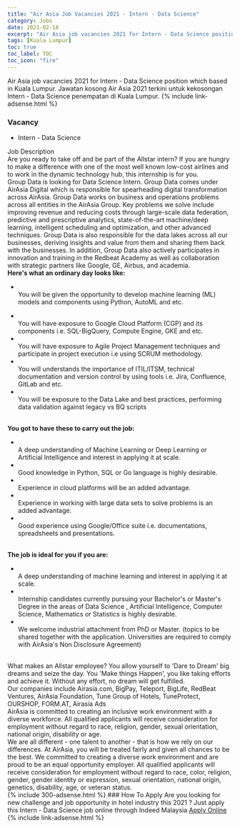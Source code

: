 ```yaml
---
title: "Air Asia Job Vacancies 2021 - Intern - Data Science" 
category: Jobs 
date: 2021-02-18 
excerpt: "Air Asia job vacancies 2021 for Intern - Data Science position which based in Kuala Lumpur. Jawatan kosong Air Asia 2021 terkini untuk kekosongan Intern - Data Science penempatan di Kuala Lumpur" 
tags: [Kuala Lumpur] 
toc: true 
toc_label: TOC 
toc_icon: "fire" 
--- 
```


Air Asia job vacancies 2021 for Intern - Data Science position which based in Kuala Lumpur. Jawatan kosong Air Asia 2021 terkini untuk kekosongan Intern - Data Science penempatan di Kuala Lumpur. 
{% include link-adsense.html %} 
### Vacancy 
- Intern - Data Science 
<div><div>Job Description<br>
Are you ready to take off and be part of the Allstar intern? If you are hungry to make a difference with one of the most well known low-cost airlines and to work in the dynamic technology hub, this internship is for you.<br>
Group Data is looking for Data Science Intern. Group Data comes under AirAsia Digital which is responsible for spearheading digital transformation across AirAsia. Group Data works on business and operations problems across all entities in the AirAsia Group. Key problems we solve include improving revenue and reducing costs through large-scale data federation, predictive and prescriptive analytics, state-of-the-art machine/deep learning, intelligent scheduling and optimization, and other advanced techniques. Group Data is also responsible for the data lakes across all our businesses, deriving insights and value from them and sharing them back with the businesses. In addition, Group Data also actively participates in innovation and training in the Redbeat Academy as well as collaboration with strategic partners like Google, GE, Airbus, and academia.<br>
<b>Here's what an ordinary day looks like:</b><ul><li><br>
You will be given the opportunity to develop machine learning (ML) models and components using Python, AutoML and etc.</li></ul><ul><li><br>
You will have exposure to Google Cloud Platform (CGP) and its components i.e. SQL-BigQuery, Compute Engine, GKE and etc.</li><li><br>
You will have exposure to Agile Project Management techniques and participate in project execution i.e using SCRUM methodology.</li><li><br>
You will understands the importance of ITIL/ITSM, technical documentation and version control by using tools i.e. Jira, Confluence, GitLab and etc.</li><li><br>
You will be exposure to the Data Lake and best practices, performing data validation against legacy vs BQ scripts</li></ul><br>
<b>
You got to have these to carry out the job:</b><ul><li><br>
A deep understanding of Machine Learning or Deep Learning or Artificial Intelligence and interest in applying it at scale.</li><li><br>
Good knowledge in Python, SQL or Go language is highly desirable.</li><li><br>
Experience in cloud platforms will be an added advantage.</li><li><br>
Experience in working with large data sets to solve problems is an added advantage.</li><li><br>
Good experience using Google/Office suite i.e. documentations, spreadsheets and presentations.</li></ul><br>
<b>
The job is ideal for you if you are:</b><ul><li><br>
A deep understanding of machine learning and interest in applying it at scale.</li><li><br>
Internship candidates currently pursuing your Bachelor's or Master's Degree in the areas of Data Science , Artificial Intelligence, Computer Science, Mathematics or Statistics is highly desirable.</li><li><br>
We welcome industrial attachment from PhD or Master. (topics to be shared together with the application. Universities are required to comply with AirAsia's Non Disclosure Agreement)</li></ul><br>
What makes an Allstar employee? You allow yourself to 'Dare to Dream' big dreams and seize the day. You 'Make things Happen', you like taking efforts and achieve it. Without any effort, no dream will get fulfilled.<br>
Our companies include Airasia.com, BigPay, Teleport, BigLife, RedBeat Ventures, AirAsia Foundation, Tune Group of Hotels, TuneProtect, OURSHOP, FORM.AT, Airasia Ads<br>
AirAsia is committed to creating an inclusive work environment with a diverse workforce. All qualified applicants will receive consideration for employment without regard to race, religion, gender, sexual orientation, national origin, disability or age.<br>
We are all different - one talent to another - that is how we rely on our differences. At AirAsia, you will be treated fairly and given all chances to be the best. We committed to creating a diverse work environment and are proud to be an equal opportunity employer. All qualified applicants will receive consideration for employment without regard to race, color, religion, gender, gender identity or expression, sexual orientation, national origin, genetics, disability, age, or veteran status.</div></div> 
{% include 300-adsense.html %} 
### How To Apply 
Are you looking for new challenge and job opportunity in hotel industry this 2021 ?
Just apply this Intern - Data Science job online through Indeed Malaysia 
<a href="https://malaysia.indeed.com/viewjob?jk=fa302a47a893cf0a" class="btn btn--info" target="_blank" rel="nofollow noopenner">Apply Online</a> 
{% include link-adsense.html %} 